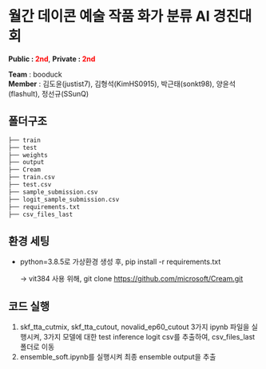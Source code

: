 # 월간 데이콘 예술 작품 화가 분류 AI 경진대회

**Public : <span style="color:red">2nd</span>**, **Private : <span style="color:red">2nd</span>**

**Team** : booduck <br>
**Member** : 김도윤(justist7), 김형석(KimHS0915), 박근태(sonkt98), 양윤석(flashult), 정선규(SSunQ)

## 폴더구조
```bash
├── train
├── test
├── weights
├── output
├── Cream
├── train.csv
├── test.csv
├── sample_submission.csv
├── logit_sample_submission.csv
├── requirements.txt
├── csv_files_last
```

## 환경 세팅
- python=3.8.5로 가상환경 생성 후, pip install -r requirements.txt

  -> vit384 사용 위해, git clone https://github.com/microsoft/Cream.git
  
  
## 코드 실행
1. skf_tta_cutmix, skf_tta_cutout, novalid_ep60_cutout 3가지 ipynb 파일을 실행시켜, 3가지 모델에 대한 test inference logit csv를 추출하여, csv_files_last 폴더로 이동
2. ensemble_soft.ipynb를 실행시켜 최종 ensemble output을 추출
